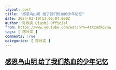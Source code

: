 ```yaml
---
layout: post
title: "感恩鸟山明 给了我们热血的少年记忆"
date: 2024-03-10T13:00:04.000Z
author: 陈秋实 Qiushi Official
from: https://www.youtube.com/watch?v=4tXzadRpvnw
tags: [ 陈秋实 ]
comments: True
categories: [ 陈秋实 ]
---
```

<!--1710075604000-->
[感恩鸟山明 给了我们热血的少年记忆](https://www.youtube.com/watch?v=4tXzadRpvnw)
------

<div>

</div>
